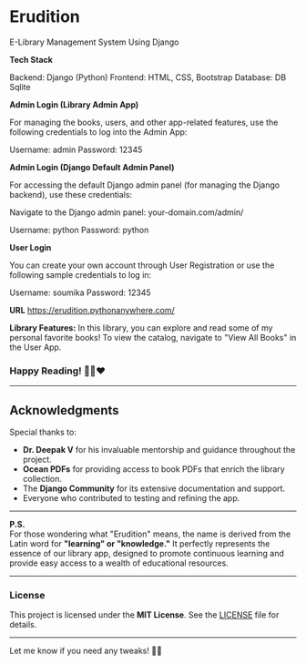 # Erudition
E-Library Management System Using Django

**Tech Stack**

Backend: Django (Python)
Frontend: HTML, CSS, Bootstrap
Database: DB Sqlite

**Admin Login (Library Admin App)**

For managing the books, users, and other app-related features, use the following credentials to log into the Admin App:

Username: admin
Password: 12345

**Admin Login (Django Default Admin Panel)**

For accessing the default Django admin panel (for managing the Django backend), use these credentials:

Navigate to the Django admin panel: your-domain.com/admin/

Username: python
Password: python

**User Login**

You can create your own account through User Registration or use the following sample credentials to log in:

Username: soumika
Password: 12345

**URL** 
https://erudition.pythonanywhere.com/

**Library Features:**
In this library, you can explore and read some of my personal favorite books! To view the catalog, navigate to "View All Books" in the User App.

### Happy Reading! 📖🌱❤ ###

---

## **Acknowledgments**  

Special thanks to:  

- **Dr. Deepak V** for his invaluable mentorship and guidance throughout the project. 
- **Ocean PDFs** for providing access to book PDFs that enrich the library collection.  
- The **Django Community** for its extensive documentation and support.  
- Everyone who contributed to testing and refining the app.  

---

**P.S.**  
For those wondering what "Erudition" means, the name is derived from the Latin word for **"learning" or "knowledge."** It perfectly represents the essence of our library app, designed to promote continuous learning and provide easy access to a wealth of educational resources.  

---

### **License**  
This project is licensed under the **MIT License**. See the [LICENSE](LICENSE) file for details.  

---

Let me know if you need any tweaks! 🚀🔥
